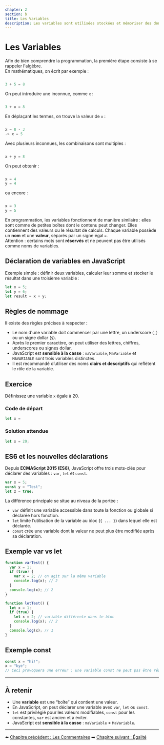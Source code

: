 ```yaml
---
chapter: 2
section: b
title: Les Variables
description: Les variables sont utilisées stockées et mémoriser des données. Il est possible de stocker différents types de données dans les variables comme des nombres, des chaînes de caractères, des booléens, des objets, des tableaux, des fonctions et autres.
---
```


# Les Variables

Afin de bien comprendre la programmation, la première étape consiste à se rappeler l'algèbre.  
En mathématiques, on écrit par exemple :

```javascript

3 + 5 = 8

```

On peut introduire une inconnue, comme `x` :

```javascript

3 + x = 8

```

En déplaçant les termes, on trouve la valeur de `x` :

```javascript

x = 8 - 3
-> x = 5

```

Avec plusieurs inconnues, les combinaisons sont multiples :

```javascript

x + y = 8

```

On peut obtenir :

```javascript

x = 4
y = 4

```

ou encore :

```javascript

x = 3
y = 5

```

En programmation, les variables fonctionnent de manière similaire : elles sont comme de petites boîtes dont le contenu peut changer. Elles contiennent des valeurs ou le résultat de calculs. Chaque variable possède un **nom** et une **valeur**, séparés par un signe égal `=`.  
Attention : certains mots sont **réservés** et ne peuvent pas être utilisés comme noms de variables.


## Déclaration de variables en JavaScript

Exemple simple : définir deux variables, calculer leur somme et stocker le résultat dans une troisième variable :

```javascript
let x = 5;
let y = 6;
let result = x + y;
```


## Règles de nommage

Il existe des règles précises à respecter :

* Le nom d'une variable doit commencer par une lettre, un underscore (`_`) ou un signe dollar (`$`).
* Après le premier caractère, on peut utiliser des lettres, chiffres, underscores ou signes dollar.
* JavaScript est **sensible à la casse** : `maVariable`, `MaVariable` et `MAVARIABLE` sont trois variables distinctes.
* Il est recommandé d’utiliser des noms **clairs et descriptifs** qui reflètent le rôle de la variable.


## Exercice

Définissez une variable `x` égale à 20.

### Code de départ

```javascript
let x =
```

### Solution attendue

```javascript
let x = 20;
```


## ES6 et les nouvelles déclarations

Depuis **ECMAScript 2015 (ES6)**, JavaScript offre trois mots-clés pour déclarer des variables : `var`, `let` et `const`.

```javascript
var x = 5;
const y = "Test";
let z = true;
```

La différence principale se situe au niveau de la portée :

* `var` définit une variable accessible dans toute la fonction ou globale si déclarée hors fonction.
* `let` limite l’utilisation de la variable au bloc (`{ ... }`) dans lequel elle est déclarée.
* `const` crée une variable dont la valeur ne peut plus être modifiée après sa déclaration.


## Exemple var vs let

```javascript
function varTest() {
  var x = 1;
  if (true) {
    var x = 2; // on agit sur la même variable
    console.log(x); // 2
  }
  console.log(x); // 2
}

function letTest() {
  let x = 1;
  if (true) {
    let x = 2; // variable différente dans le bloc
    console.log(x); // 2
  }
  console.log(x); // 1
}
```


## Exemple const

```javascript
const x = "hi!";
x = "bye"; 
// Ceci provoquera une erreur : une variable const ne peut pas être réassignée
```

---

## À retenir

- Une **variable** est une “boîte” qui contient une valeur.  
- En JavaScript, on peut déclarer une variable avec `var`, `let` ou `const`.  
- `let` est privilégié pour les valeurs modifiables, `const` pour les constantes, `var` est ancien et à éviter.  
- JavaScript est **sensible à la casse** : `maVariable` ≠ `MaVariable`.  

---


⬅️ [Chapitre précédent : Les Commentaires](./a_Commentaires.md)
➡️ [Chapitre suivant : Égalité](./c_Egalite.md)